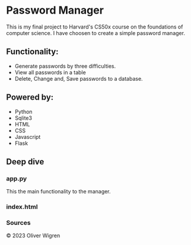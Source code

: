 # Password Manager

This is my final project to Harvard's CS50x course on the foundations of computer science. I have choosen to create a simple password manager.
<!--
### Video
Link to my video: http
-->
## Functionality:

- Generate passwords by three difficulties.
- View all passwords in a table
- Delete, Change and, Save passwords to a database.

## Powered by:

- Python
- Sqlite3
- HTML
- CSS
- Javascript
- Flask

## Deep dive

### app.py
This the main functionality to the manager.

### index.html
  
### Sources





© 2023 Oliver Wigren
